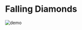 # Falling Diamonds

![demo](https://github.com/brunobmello25/godot-falling-diamonds/assets/29875060/7da2b2eb-2df9-41ee-bbe0-2f3bfd2771f7)
